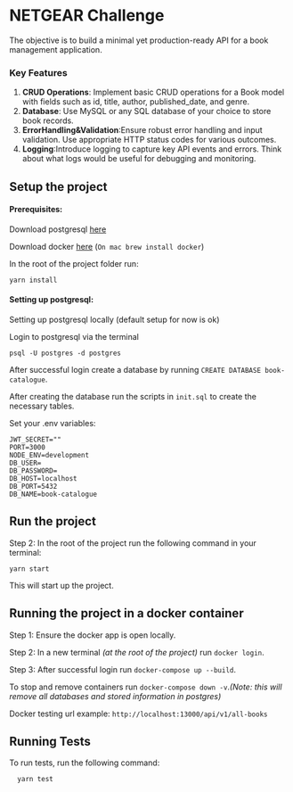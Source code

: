 
# NETGEAR Challenge

The objective is to build a minimal yet production-ready API for a book management application.

### Key Features
1. __CRUD Operations__: Implement basic CRUD operations for a Book model with fields such as id, title, author, published_date, and genre.
2. __Database__: Use MySQL or any SQL database of your choice to store book records.
3. __ErrorHandling&Validation__:Ensure robust error handling and input validation. Use appropriate HTTP status codes for various outcomes.
4. __Logging__:Introduce logging to capture key API events and errors. Think about what logs would be useful for debugging and monitoring.



## Setup the project

#### Prerequisites:

Download postgresql [here](https://www.postgresql.org/download/)

Download docker [here](https://www.docker.com/pricing/) (```On mac brew install docker```)


In the root of the project folder run:
```
yarn install
```

#### Setting up postgresql:
Setting up postgresql locally (default setup for now is ok)

Login to postgresql via the terminal
```
psql -U postgres -d postgres
```
After successful login create a database by running ```CREATE DATABASE book-catalogue```.

After creating the database run the scripts in ```init.sql``` to create the necessary tables.

Set your .env variables:
```
JWT_SECRET=""
PORT=3000
NODE_ENV=development
DB_USER=
DB_PASSWORD=
DB_HOST=localhost
DB_PORT=5432
DB_NAME=book-catalogue

```



## Run the project


Step 2:
In the root of the project run the following command in your terminal:
```
yarn start
```
This will start up the project.


## Running the project in a docker container

Step 1: Ensure the docker app is open locally.

Step 2: In a new terminal _(at the root of the project)_ run ```docker login```.

Step 3: After successful login run ```docker-compose up --build```.

To stop and remove containers run ```docker-compose down -v```._(Note: this will remove all databases and stored information in postgres)_

Docker testing url example: ```http://localhost:13000/api/v1/all-books```


## Running Tests

To run tests, run the following command:

```
  yarn test
```

